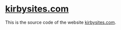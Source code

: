 # [kirbysites.com](http://kirbysites.com)

This is the source code of the website [kirbysites.com](http://kirbysites.com).